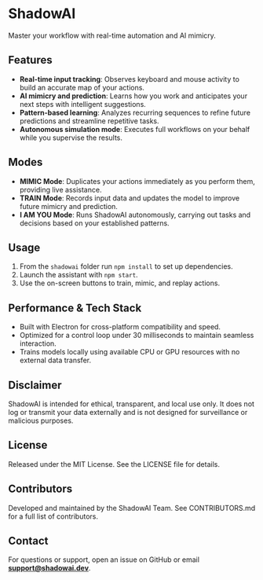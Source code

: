 # ShadowAI

Master your workflow with real-time automation and AI mimicry.

## Features

- **Real-time input tracking**: Observes keyboard and mouse activity to build an accurate map of your actions.
- **AI mimicry and prediction**: Learns how you work and anticipates your next steps with intelligent suggestions.
- **Pattern-based learning**: Analyzes recurring sequences to refine future predictions and streamline repetitive tasks.
- **Autonomous simulation mode**: Executes full workflows on your behalf while you supervise the results.

## Modes

- **MIMIC Mode**: Duplicates your actions immediately as you perform them, providing live assistance.
- **TRAIN Mode**: Records input data and updates the model to improve future mimicry and prediction.
- **I AM YOU Mode**: Runs ShadowAI autonomously, carrying out tasks and decisions based on your established patterns.

## Usage

1. From the `shadowai` folder run `npm install` to set up dependencies.
2. Launch the assistant with `npm start`.
3. Use the on-screen buttons to train, mimic, and replay actions.

## Performance & Tech Stack

- Built with Electron for cross-platform compatibility and speed.
- Optimized for a control loop under 30 milliseconds to maintain seamless interaction.
- Trains models locally using available CPU or GPU resources with no external data transfer.

## Disclaimer

ShadowAI is intended for ethical, transparent, and local use only. It does not log or transmit your data externally and is not designed for surveillance or malicious purposes.

## License

Released under the MIT License. See the LICENSE file for details.

## Contributors

Developed and maintained by the ShadowAI Team. See CONTRIBUTORS.md for a full list of contributors.

## Contact

For questions or support, open an issue on GitHub or email **support@shadowai.dev**.
